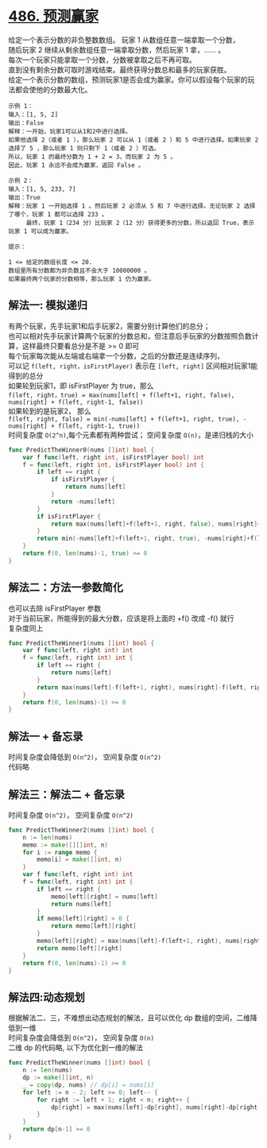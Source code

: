 # [486. 预测赢家](https://leetcode-cn.com/problems/predict-the-winner)
给定一个表示分数的非负整数数组。 玩家 1 从数组任意一端拿取一个分数，  
随后玩家 2 继续从剩余数组任意一端拿取分数，然后玩家 1 拿，…… 。  
每次一个玩家只能拿取一个分数，分数被拿取之后不再可取。  
直到没有剩余分数可取时游戏结束。最终获得分数总和最多的玩家获胜。  
给定一个表示分数的数组，预测玩家1是否会成为赢家。你可以假设每个玩家的玩法都会使他的分数最大化。  
```
示例 1：
输入：[1, 5, 2]
输出：False
解释：一开始，玩家1可以从1和2中进行选择。
如果他选择 2（或者 1 ），那么玩家 2 可以从 1（或者 2 ）和 5 中进行选择。如果玩家 2 选择了 5 ，那么玩家 1 则只剩下 1（或者 2 ）可选。
所以，玩家 1 的最终分数为 1 + 2 = 3，而玩家 2 为 5 。
因此，玩家 1 永远不会成为赢家，返回 False 。

示例 2：
输入：[1, 5, 233, 7]
输出：True
解释：玩家 1 一开始选择 1 。然后玩家 2 必须从 5 和 7 中进行选择。无论玩家 2 选择了哪个，玩家 1 都可以选择 233 。
     最终，玩家 1（234 分）比玩家 2（12 分）获得更多的分数，所以返回 True，表示玩家 1 可以成为赢家。

提示：

1 <= 给定的数组长度 <= 20.
数组里所有分数都为非负数且不会大于 10000000 。
如果最终两个玩家的分数相等，那么玩家 1 仍为赢家。
```
## 解法一: 模拟递归
有两个玩家，先手玩家1和后手玩家2，需要分别计算他们的总分；  
也可以相对先手玩家计算两个玩家的分数总和，但注意后手玩家的分数按照负数计算，这样最终只要看总分是不是 >= 0 即可  
每个玩家每次能从左端或右端拿一个分数，之后的分数还是连续序列，  
可以记 `f(left, right，isFirstPlayer)` 表示在 `[left, right]` 区间相对玩家1能得到的总分  
如果轮到玩家1，即 isFirstPlayer 为 true，那么  
`f(left, right，true) = max(nums[left] + f(left+1, right, false), nums[right] + f(left, right-1, false))`  
如果轮到的是玩家2， 那么  
`f(left, right, false) = min(-nums[left] + f(left+1, right, true), -nums[right] + f(left, right-1, true))`  
时间复杂度 `O(2^n)`,每个元素都有两种尝试； 空间复杂度 `O(n)`，是递归栈的大小  
```go
func PredictTheWinner0(nums []int) bool {
	var f func(left, right int, isFirstPlayer bool) int
	f = func(left, right int, isFirstPlayer bool) int {
		if left == right {
			if isFirstPlayer {
				return nums[left]
			}
			return -nums[left]
		}
		if isFirstPlayer {
			return max(nums[left]+f(left+1, right, false), nums[right]+f(left, right-1, false))
		}
		return min(-nums[left]+f(left+1, right, true), -nums[right]+f(left, right-1, true))
	}
	return f(0, len(nums)-1, true) >= 0
}
```
## 解法二：方法一参数简化
也可以去除 isFirstPlayer 参数  
对于当前玩家，所能得到的最大分数，应该是将上面的 +f() 改成 -f() 就行  
复杂度同上  
```go
func PredictTheWinner1(nums []int) bool {
	var f func(left, right int) int
	f = func(left, right int) int {
		if left == right {
			return nums[left]
		}
		return max(nums[left]-f(left+1, right), nums[right]-f(left, right-1))
	}
	return f(0, len(nums)-1) >= 0
}
```
## 解法一 + 备忘录
时间复杂度会降低到 `O(n^2)`， 空间复杂度 `O(n^2)`  
代码略  
## 解法三：解法二 + 备忘录
时间复杂度 `O(n^2)`， 空间复杂度 `O(n^2)`
```go
func PredictTheWinner2(nums []int) bool {
	n := len(nums)
	memo := make([][]int, n)
	for i := range memo {
		memo[i] = make([]int, n)
	}
	var f func(left, right int) int
	f = func(left, right int) int {
		if left == right {
			memo[left][right] = nums[left]
			return nums[left]
		}
		if memo[left][right] > 0 {
			return memo[left][right]
		}
		memo[left][right] = max(nums[left]-f(left+1, right), nums[right]-f(left, right-1))
		return memo[left][right]
	}
	return f(0, len(nums)-1) >= 0
}
```
## 解法四:动态规划
根据解法二、三，不难想出动态规划的解法，且可以优化 dp 数组的空间，二维降低到一维  
时间复杂度会降低到 `O(n^2)`， 空间复杂度 `O(n)`  
二维 dp 的代码略, 以下为优化到一维的解法  
```go
func PredictTheWinner(nums []int) bool {
	n := len(nums)
	dp := make([]int, n)
	_ = copy(dp, nums) // dp[i] = nums[i]
	for left := n - 2; left >= 0; left-- {
		for right := left + 1; right < n; right++ {
			dp[right] = max(nums[left]-dp[right], nums[right]-dp[right-1])
		}
	}
	return dp[n-1] >= 0
}
```